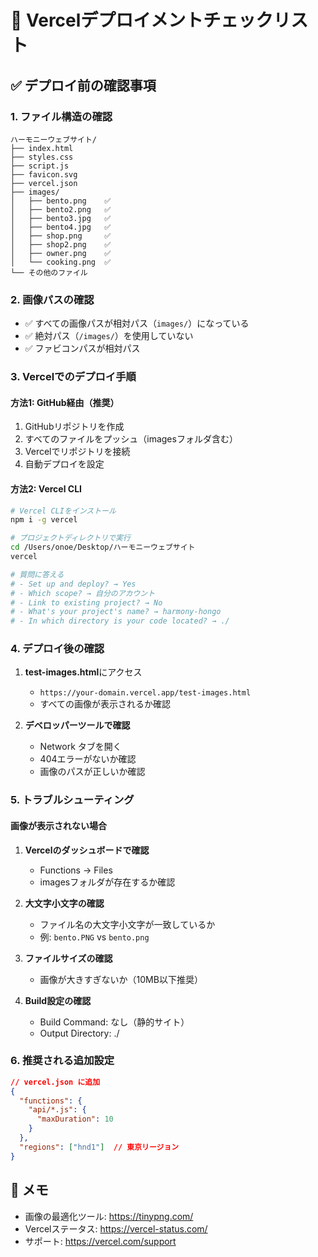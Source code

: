 # 🚀 Vercelデプロイメントチェックリスト

## ✅ デプロイ前の確認事項

### 1. ファイル構造の確認
```
ハーモニーウェブサイト/
├── index.html
├── styles.css
├── script.js
├── favicon.svg
├── vercel.json
├── images/
│   ├── bento.png    ✅
│   ├── bento2.png   ✅
│   ├── bento3.jpg   ✅
│   ├── bento4.jpg   ✅
│   ├── shop.png     ✅
│   ├── shop2.png    ✅
│   ├── owner.png    ✅
│   └── cooking.png  ✅
└── その他のファイル
```

### 2. 画像パスの確認
- ✅ すべての画像パスが相対パス（`images/`）になっている
- ✅ 絶対パス（`/images/`）を使用していない
- ✅ ファビコンパスが相対パス

### 3. Vercelでのデプロイ手順

#### 方法1: GitHub経由（推奨）
1. GitHubリポジトリを作成
2. すべてのファイルをプッシュ（imagesフォルダ含む）
3. Vercelでリポジトリを接続
4. 自動デプロイを設定

#### 方法2: Vercel CLI
```bash
# Vercel CLIをインストール
npm i -g vercel

# プロジェクトディレクトリで実行
cd /Users/onoe/Desktop/ハーモニーウェブサイト
vercel

# 質問に答える
# - Set up and deploy? → Yes
# - Which scope? → 自分のアカウント
# - Link to existing project? → No
# - What's your project's name? → harmony-hongo
# - In which directory is your code located? → ./
```

### 4. デプロイ後の確認

1. **test-images.html**にアクセス
   - `https://your-domain.vercel.app/test-images.html`
   - すべての画像が表示されるか確認

2. **デベロッパーツールで確認**
   - Network タブを開く
   - 404エラーがないか確認
   - 画像のパスが正しいか確認

### 5. トラブルシューティング

#### 画像が表示されない場合

1. **Vercelのダッシュボードで確認**
   - Functions → Files
   - imagesフォルダが存在するか確認

2. **大文字小文字の確認**
   - ファイル名の大文字小文字が一致しているか
   - 例: `bento.PNG` vs `bento.png`

3. **ファイルサイズの確認**
   - 画像が大きすぎないか（10MB以下推奨）

4. **Build設定の確認**
   - Build Command: なし（静的サイト）
   - Output Directory: ./

### 6. 推奨される追加設定

```json
// vercel.json に追加
{
  "functions": {
    "api/*.js": {
      "maxDuration": 10
    }
  },
  "regions": ["hnd1"]  // 東京リージョン
}
```

## 📝 メモ

- 画像の最適化ツール: https://tinypng.com/
- Vercelステータス: https://vercel-status.com/
- サポート: https://vercel.com/support
